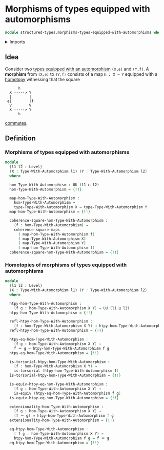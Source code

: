# Morphisms of types equipped with automorphisms

```agda
module structured-types.morphisms-types-equipped-with-automorphisms where
```

<details><summary>Imports</summary>

```agda
open import foundation.commuting-squares-of-maps
open import foundation.equivalences
open import foundation.identity-types
open import foundation.torsorial-type-families
open import foundation.universe-levels

open import structured-types.morphisms-types-equipped-with-endomorphisms
open import structured-types.types-equipped-with-automorphisms
```

</details>

## Idea

Consider two
[types equipped with an automorphism](structured-types.types-equipped-with-automorphisms.md)
`(X,e)` and `(Y,f)`. A **morphism** from `(X,e)` to `(Y,f)` consists of a map
`h : X → Y` equipped with a [homotopy](foundation-core.homotopies.md) witnessing
that the square

```text
      h
  X -----> Y
  |        |
 e|        |f
  V        V
  X -----> Y
      h
```

[commutes](foundation.commuting-squares-of-maps.md).

## Definition

### Morphisms of types equipped with automorphisms

```agda
module _
  {l1 l2 : Level}
  (X : Type-With-Automorphism l1) (Y : Type-With-Automorphism l2)
  where

  hom-Type-With-Automorphism : UU (l1 ⊔ l2)
  hom-Type-With-Automorphism = {!!}

  map-hom-Type-With-Automorphism :
    hom-Type-With-Automorphism →
    type-Type-With-Automorphism X → type-Type-With-Automorphism Y
  map-hom-Type-With-Automorphism = {!!}

  coherence-square-hom-Type-With-Automorphism :
    (f : hom-Type-With-Automorphism) →
    coherence-square-maps
      ( map-hom-Type-With-Automorphism f)
      ( map-Type-With-Automorphism X)
      ( map-Type-With-Automorphism Y)
      ( map-hom-Type-With-Automorphism f)
  coherence-square-hom-Type-With-Automorphism = {!!}
```

### Homotopies of morphisms of types equipped with automorphisms

```agda
module _
  {l1 l2 : Level}
  (X : Type-With-Automorphism l1) (Y : Type-With-Automorphism l2)
  where

  htpy-hom-Type-With-Automorphism :
    (f g : hom-Type-With-Automorphism X Y) → UU (l1 ⊔ l2)
  htpy-hom-Type-With-Automorphism = {!!}

  refl-htpy-hom-Type-With-Automorphism :
    (f : hom-Type-With-Automorphism X Y) → htpy-hom-Type-With-Automorphism f f
  refl-htpy-hom-Type-With-Automorphism = {!!}

  htpy-eq-hom-Type-With-Automorphism :
    (f g : hom-Type-With-Automorphism X Y) →
    f ＝ g → htpy-hom-Type-With-Automorphism f g
  htpy-eq-hom-Type-With-Automorphism = {!!}

  is-torsorial-htpy-hom-Type-With-Automorphism :
    (f : hom-Type-With-Automorphism X Y) →
    is-torsorial (htpy-hom-Type-With-Automorphism f)
  is-torsorial-htpy-hom-Type-With-Automorphism = {!!}

  is-equiv-htpy-eq-hom-Type-With-Automorphism :
    (f g : hom-Type-With-Automorphism X Y) →
    is-equiv (htpy-eq-hom-Type-With-Automorphism f g)
  is-equiv-htpy-eq-hom-Type-With-Automorphism = {!!}

  extensionality-hom-Type-With-Automorphism :
    (f g : hom-Type-With-Automorphism X Y) →
    (f ＝ g) ≃ htpy-hom-Type-With-Automorphism f g
  extensionality-hom-Type-With-Automorphism = {!!}

  eq-htpy-hom-Type-With-Automorphism :
    ( f g : hom-Type-With-Automorphism X Y) →
    htpy-hom-Type-With-Automorphism f g → f ＝ g
  eq-htpy-hom-Type-With-Automorphism = {!!}
```
